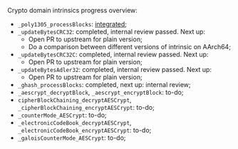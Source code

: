 Crypto domain intrinsics progress overview:
- `_poly1305_processBlocks`: [integrated](https://github.com/openjdk/jdk/pull/16417);
- `_updateBytesCRC32`: completed, internal review passed. Next up: 
    - Open PR to upstream for plain version;
    - Do a comparison between different versions of intrinsic on AArch64;
- `_updateBytesCRC32C`: completed, internal review passed. Next up:
    - Open PR to upstream for plain version;
- `_updateBytesAdler32`: completed, internal review passed. Next up:
    - Open PR to upstream for plain version;
- `_ghash_processBlocks`: completed, next up: internal review;
- `_aescrypt_decryptBlock`, `_aescrypt_encryptBlock`: to-do;
- `cipherBlockChaining_decryptAESCrypt`, `_cipherBlockChaining_encryptAESCrypt`: to-do;
- `_counterMode_AESCrypt`: to-do;
- `_electronicCodeBook_decryptAESCrypt`, `_electronicCodeBook_encryptAESCrypt`: to-do;
- `_galoisCounterMode_AESCrypt`: to-do;